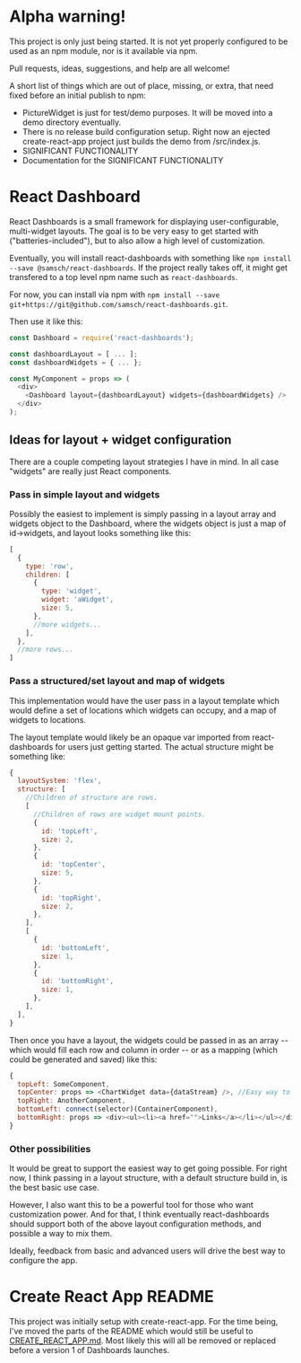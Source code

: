 
# Alpha warning!

This project is only just being started. It is not yet properly configured to be used as an npm module, nor is it available via npm.

Pull requests, ideas, suggestions, and help are all welcome!

A short list of things which are out of place, missing, or extra, that need fixed before an initial publish to npm:
- PictureWidget is just for test/demo purposes. It will be moved into a demo directory eventually.
- There is no release build configuration setup. Right now an ejected create-react-app project just builds the demo from /src/index.js.
- SIGNIFICANT FUNCTIONALITY
- Documentation for the SIGNIFICANT FUNCTIONALITY

# React Dashboard

React Dashboards is a small framework for displaying user-configurable, multi-widget layouts. The goal is to be very easy to get started with ("batteries-included"), but to also allow a high level of customization.

Eventually, you will install react-dashboards with something like `npm install --save @samsch/react-dashboards`. If the project really takes off, it might get transfered to a top level npm name such as `react-dashboards`.

For now, you can install via npm with `npm install --save git+https://git@github.com/samsch/react-dashboards.git`.

Then use it like this:
```js
const Dashboard = require('react-dashboards');

const dashboardLayout = [ ... ];
const dashboardWidgets = { ... };

const MyComponent = props => (
  <div>
    <Dashboard layout={dashboardLayout} widgets={dashboardWidgets} />
  </div>
);
```

## Ideas for layout + widget configuration

There are a couple competing layout strategies I have in mind. In all case "widgets" are really just React components.

### Pass in simple layout and widgets

Possibly the easiest to implement is simply passing in a layout array and widgets object to the Dashboard, where the widgets object is just a map of id->widgets, and layout looks something like this:
```js
[
  {
    type: 'row',
    children: [
      {
        type: 'widget',
        widget: 'aWidget',
        size: 5,
      },
      //more widgets...
    ],
  },
  //more rows...
]
```

### Pass a structured/set layout and map of widgets

This implementation would have the user pass in a layout template which would define a set of locations which widgets can occupy, and a map of widgets to locations.

The layout template would likely be an opaque var imported from react-dashboards for users just getting started. The actual structure might be something like:
```js
{
  layoutSystem: 'flex',
  structure: [
    //Children of structure are rows.
    [
      //Children of rows are widget mount points.
      {
        id: 'topLeft',
        size: 2,
      },
      {
        id: 'topCenter',
        size: 5,
      },
      {
        id: 'topRight',
        size: 2,
      },
    ],
    [
      {
        id: 'bottomLeft',
        size: 1,
      },
      {
        id: 'bottomRight',
        size: 1,
      },
    ],
  ],
}
```
Then once you have a layout, the widgets could be passed in as an array -- which would fill each row and column in order -- or as a mapping (which could be generated and saved) like this:
```js
{
  topLeft: SomeComponent,
  topCenter: props => <ChartWidget data={dataStream} />, //Easy way to save/pass props.
  topRight: AnotherComponent,
  bottomLeft: connect(selector)(ContainerComponent),
  bottomRight: props => <div><ul><li><a href="">Links</a></li></ul></div>,
}
```

### Other possibilities

It would be great to support the easiest way to get going possible. For right now, I think passing in a layout structure, with a default structure build in, is the best basic use case.

However, I also want this to be a powerful tool for those who want customization power. And for that, I think eventually react-dashboards should support both of the above layout configuration methods, and possible a way to mix them.

Ideally, feedback from basic and advanced users will drive the best way to configure the app.

# Create React App README

This project was initially setup with create-react-app. For the time being, I've moved the parts of the README which would still be useful to [CREATE_REACT_APP.md](/CREATE_REACT_APP.md). Most likely this will all be removed or replaced before a version 1 of Dashboards launches.
